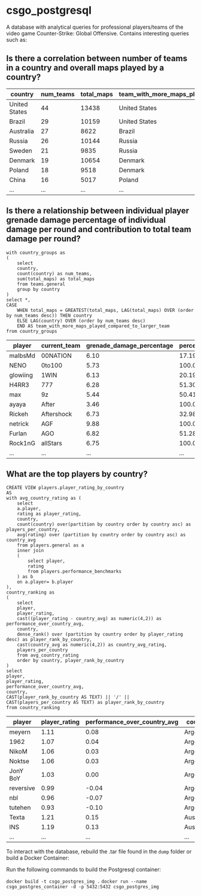 # csgo_postgresql
A database with analytical queries for professional players/teams of the video game Counter-Strike: Global Offensive. Contains interesting queries such as:

## Is there a correlation between number of teams in a country and overall maps played by a country?


| country              | num_teams | total_maps | team_with_more_maps_played_compared_to_larger_team |
|----------------------|-----------|------------|----------------------------------------------------|
| United States        | 44        | 13438      | United States                                      |
| Brazil               | 29        | 10159      | United States                                      |
| Australia            | 27        | 8622       | Brazil                                             |
| Russia               | 26        | 10144      | Russia                                             |
| Sweden               | 21        | 9835       | Russia                                             |
| Denmark              | 19        | 10654      | Denmark                                            |
| Poland               | 18        | 9518       | Denmark                                            |
| China                | 16        | 5017       | Poland                                             |
| ...               | ...       | ...       | ...                                             |

## Is there a relationship between individual player grenade damage percentage of individual damage per round and contribution to total team damage per round?
```
with country_groups as 
(
	select 
	country,
	count(country) as num_teams,
	sum(total_maps) as total_maps
	from teams.general
	group by country
)
select *,
CASE
	WHEN total_maps = GREATEST(total_maps, LAG(total_maps) OVER (order by num_teams desc)) THEN country
	ELSE LAG(country) OVER (order by num_teams desc)
	END AS team_with_more_maps_played_compared_to_larger_team
from country_groups
```

| player        | current_team      | grenade_damage_percentage | percent_of_total_team_damage |
|---------------|-------------------|---------------------------|------------------------------|
| malbsMd       | 00NATION          | 6.10                      | 17.19                        |
| NENO          | 0to100            | 5.73                      | 100.00                       |
| glowiing      | 1WIN              | 6.13                      | 20.19                        |
| H4RR3         | 777               | 6.28                      | 51.30                        |
| max           | 9z                | 5.44                      | 50.41                        |
| ayaya         | After             | 3.46                      | 100.00                       |
| Rickeh        | Aftershock        | 6.73                      | 32.98                        |
| netrick       | AGF               | 9.88                      | 100.00                       |
| Furlan        | AGO               | 6.82                      | 51.28                        |
| Rock1nG       | allStars          | 6.75                      | 100.00                       |
| ...    | ...           | ...                      | ...                       |

## What are the top players by country?

```
CREATE VIEW players.player_rating_by_country 
AS 
with avg_country_rating as (
	select
	a.player,
	rating as player_rating,
	country,
	count(country) over(partition by country order by country asc) as players_per_country,
	avg(rating) over (partition by country order by country asc) as country_avg
	from players.general as a
	inner join 
	(
		select player,
		rating
		from players.performance_benchmarks
	) as b
	on a.player= b.player
),
country_ranking as 
(
	select
	player,
	player_rating,
	cast((player_rating - country_avg) as numeric(4,2)) as performance_over_country_avg,
	country,
	dense_rank() over (partition by country order by player_rating desc) as player_rank_by_country,
	cast(country_avg as numeric(4,2)) as country_avg_rating,
	players_per_country
	from avg_country_rating
	order by country, player_rank_by_country
)
select 
player,
player_rating,
performance_over_country_avg,
country,
CAST(player_rank_by_country AS TEXT) || '/' || CAST(players_per_country AS TEXT) as player_rank_by_country
from country_ranking
```

| player        | player_rating | performance_over_country_avg | country                | player_rank_by_country |
|---------------|---------------|------------------------------|------------------------|------------------------|
| meyern        | 1.11          | 0.08                         | Argentina              | 1/8                    |
| 1962          | 1.07          | 0.04                         | Argentina              | 2/8                    |
| NikoM         | 1.06          | 0.03                         | Argentina              | 3/8                    |
| Noktse        | 1.06          | 0.03                         | Argentina              | 3/8                    |
| JonY BoY      | 1.03          | 0.00                         | Argentina              | 4/8                    |
| reversive     | 0.99          | -0.04                        | Argentina              | 5/8                    |
| nbl           | 0.96          | -0.07                        | Argentina              | 6/8                    |
| tutehen       | 0.93          | -0.10                        | Argentina              | 7/8                    |
| Texta         | 1.21          | 0.15                         | Australia              | 1/44                   |
| INS           | 1.19          | 0.13                         | Australia              | 2/44                   |
| ...          | ...          | ...                         | ...              | ...                   |


To interact with the database, rebuild the .tar file found in the `dump` folder or build a Docker Container:

Run the following commands to build the Postgresql container: 

`docker build -t csgo_postgres_img .`
`docker run --name csgo_postgres_container -d -p 5432:5432 csgo_postgres_img`

